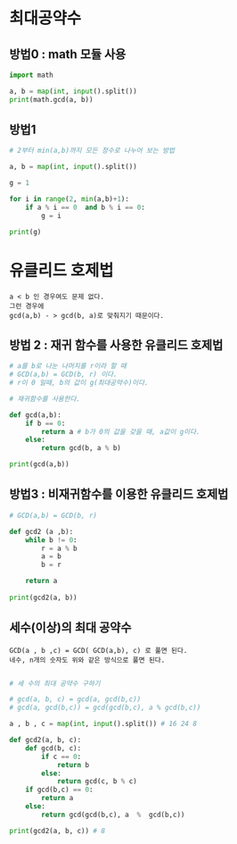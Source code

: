 # 최대공약수

## 방법0 : math 모듈 사용
``` python
import math

a, b = map(int, input().split())
print(math.gcd(a, b))
```

## 방법1
``` python
# 2부터 min(a,b)까지 모든 정수로 나누어 보는 방법

a, b = map(int, input().split())

g = 1

for i in range(2, min(a,b)+1):
    if a % i == 0  and b % i == 0:
        g = i

print(g)
```
# 유클리드 호제법

```
a < b 인 경우여도 문제 없다.
그런 경우에 
gcd(a,b) - > gcd(b, a)로 맞춰지기 때문이다.

```

## 방법 2 : 재귀 함수를 사용한 유클리드 호제법
```python
# a를 b로 나눈 나머지를 r이라 할 때
# GCD(a,b) = GCD(b, r) 이다.
# r이 0 일때, b의 값이 g(최대공약수)이다.

# 재귀함수를 사용한다.

def gcd(a,b):
    if b == 0:
        return a # b가 0의 값을 갖을 때, a값이 g이다.
    else:
        return gcd(b, a % b)

print(gcd(a,b))
```


## 방법3 : 비재귀함수를 이용한 유클리드 호제법

```python
# GCD(a,b) = GCD(b, r)

def gcd2 (a ,b):
    while b != 0:
        r = a % b
        a = b
        b = r

    return a
  
print(gcd2(a, b))
```

## 세수(이상)의 최대 공약수

```
GCD(a , b ,c) = GCD( GCD(a,b), c) 로 풀면 된다.
네수, n개의 숫자도 위와 같은 방식으로 풀면 된다.
```

``` python

# 세 수의 최대 공약수 구하기

# gcd(a, b, c) = gcd(a, gcd(b,c))
# gcd(a, gcd(b,c)) = gcd(gcd(b,c), a % gcd(b,c))

a , b , c = map(int, input().split()) # 16 24 8

def gcd2(a, b, c):
    def gcd(b, c):
        if c == 0:
            return b
        else:
            return gcd(c, b % c)
    if gcd(b,c) == 0:
        return a
    else:
        return gcd(gcd(b,c), a  %  gcd(b,c))

print(gcd2(a, b, c)) # 8


```




